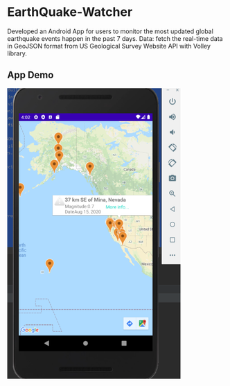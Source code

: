 # EarthQuake-Watcher
Developed an Android App for users to monitor the most updated global earthquake events happen in the past 7 days.
Data: fetch the real-time data in GeoJSON format from US Geological Survey Website API with Volley library.

## App Demo
<img src="./app display.png" width=400 alt="centered image">

